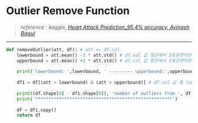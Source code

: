 # Outlier Remove Function 

> *reference : kaggle, [Heart Attack Prediction_95.4% accuracy, Avinash Bagul](https://www.kaggle.com/avibagul80/heart-attack-prediction)*
---



```python
def removeOutlier(att, df): # att <= df.col
    lowerbound = att.mean() -3 * att.std() # df.col 값 평균에서 3표준편차만큼 뺀 값을 최하위 값으로 지정
    upperbound = att.mean() +3 * att.std() # df.col 값 평균에서 3표준편차만큼 더한 값을 최상위 값으로 지정
    
    print('lowerbound: ',lowerbound, ' --------- upperbound:',upperbound)
    
    df1 = df[(att > lowerbound) & (att < upperbound)] # df.col 값 중 lowerbound~upperbound 안으로 들어오는 값만 df1에 저장
    
    print((df.shape[0] - df1.shape[0]), 'number of outliers from ', df.shape[0]) # outlier(제거된 값) 수 출력
    print('****************************************************')
    
    df = df1.copy()
    return df
```

